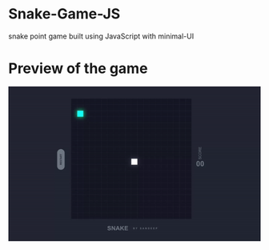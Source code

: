 # Snake-Game-JS
snake point game built using JavaScript with minimal-UI


# Preview of the game
![](preview.gif)
